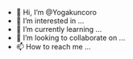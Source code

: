 - 👋 Hi, I’m @Yogakuncoro
- 👀 I’m interested in ...
- 🌱 I’m currently learning ...
- 💞️ I’m looking to collaborate on ...
- 📫 How to reach me ...

<!---
Yogakuncoro/Yogakuncoro is a ✨ special ✨ repository because its `README.md` (this file) appears on your GitHub profile.
You can click the Preview link to take a look at your changes.
--->
